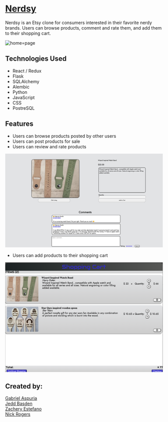 # [Nerdsy](https://nerdsy.herokuapp.com)

Nerdsy is an Etsy clone for consumers interested in their favorite nerdy brands.  Users can browse products, comment and rate them, and add them to their shopping cart.

![home=page](https://github.com/NR481/Nerdsy/blob/main/react-app/public/nerdsy-scroll.gif)

## Technologies Used
- React / Redux
- Flask
- SQLAlchemy
- Alembic
- Python
- JavaScript
- CSS
- PostreSQL

## Features
- Users can browse products posted by other users
- Users can post products for sale
- Users can review and rate products

![product-page](https://github.com/NR481/Nerdsy/blob/main/react-app/public/product-page.png)

- Users can add products to their shopping cart

![shopping-cart](https://github.com/NR481/Nerdsy/blob/main/react-app/public/shopping-cart.png)

## Created by:
[Gabriel Aspuria](https://github.com/GabrielAspuria)<br>
[Jedd Basden](https://github.com/Jeddbasden)<br>
[Zachery Estefano](https://github.com/zestefano)<br>
[Nick Rogers](https://github.com/NR481)<br>
